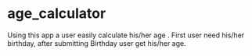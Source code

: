 # age_calculator

Using this app a user easily calculate his/her age .
First user need his/her birthday, after submitting
Birthday user get his/her age.
